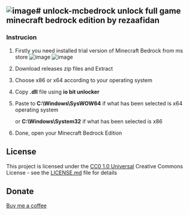 ![image](https://github.com/user-attachments/assets/4c4b1218-55b1-4680-baa4-6ec8da3fe994)# unlock-mcbedrock
unlock full game minecraft bedrock edition by rezaafidan
---

### Instrucion

1. Firstly you need installed trial version of Minecraft Bedrock from ms store
   ![image](https://github.com/user-attachments/assets/0ad3e49b-f1ec-4859-9d8c-0b702895912d) ![image](https://github.com/user-attachments/assets/013ac580-1122-4427-8651-f5eeb0e35d8c)
3. Download releases zip files and Extract
4. Choose x86 or x64 according to your operating system
5. Copy **.dll** file using **io bit unlocker**
6. Paste to **C:\Windows\SysWOW64** if what has been selected is x64 operating system

   or **C:\Windows\System32** if what has been selected is x86
7. Done, open your Minecraft Bedrock Edition

## License

This project is licensed under the [CC0 1.0 Universal](LICENSE.md)
Creative Commons License - see the [LICENSE.md](LICENSE.md) file for
details

## Donate

[Buy me a coffee](linki.ee/rezaafidan)

